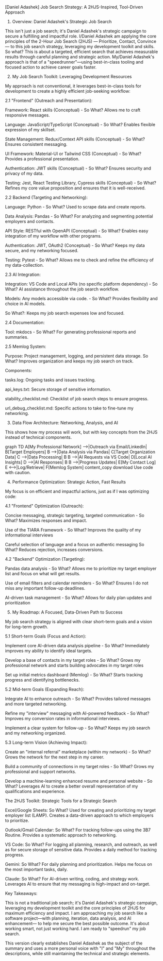 [Daniel Adashek] Job Search Strategy: A 2HJS-Inspired, Tool-Driven Approach

1. Overview: Daniel Adashek's Strategic Job Search

This isn't just a job search; it's Daniel Adashek's strategic campaign to secure a fulfilling and impactful role. I/Daniel Adashek am applying the core principles of the 2-Hour Job Search (2HJS) — Prioritize, Contact, Convince — to this job search strategy, leveraging my development toolkit and skills. So what? This is about a targeted, efficient search that achieves measurable results through careful planning and strategic action. My/Daniel Adashek's approach is that of a "speedrunner"—using best-in-class tooling and focused action to achieve career goals faster.

2. My Job Search Toolkit: Leveraging Development Resources

My approach is not conventional, it leverages best-in-class tools for development to create a highly efficient job-seeking workflow:

2.1 "Frontend" (Outreach and Presentation):

Framework: React skills (Conceptual) - So What? Allows me to craft responsive messages.

Language: JavaScript/TypeScript (Conceptual) - So What? Enables flexible expression of my skillset.

State Management: Redux/Context API skills (Conceptual) - So What? Ensures consistent messaging.

UI Framework: Material-UI or Tailwind CSS (Conceptual) - So What? Provides a professional presentation.

Authentication: JWT skills (Conceptual) - So What? Ensures security and privacy of my data.

Testing: Jest, React Testing Library, Cypress skills (Conceptual) - So What? Refines my core value proposition and ensures that it is well-received.

2.2 Backend (Targeting and Networking):

Language: Python - So What? Used to scrape data and create reports.

Data Analysis: Pandas - So What? For analyzing and segmenting potential employers and contacts.

API Style: RESTful with OpenAPI (Conceptual) - So What? Enables easy integration of my workflow with other programs.

Authentication: JWT, OAuth2 (Conceptual) - So What? Keeps my data secure, and my networking focused.

Testing: Pytest - So What? Allows me to check and refine the efficiency of my data-collection.

2.3 AI Integration:

Integration: VS Code and Local APIs (no specific platform dependency) - So What? AI assistance throughout the job search workflow.

Models: Any models accessible via code. - So What? Provides flexibility and choice in AI models.

So What?: Keeps my job search expenses low and focused.

2.4 Documentation:

Tool: mkdocs - So What? For generating professional reports and summaries.

2.5 Memlog System:

Purpose: Project management, logging, and persistent data storage. So What? Improves organization and keeps my job search on track.

Components:

tasks.log: Ongoing tasks and issues tracking.

api_keys.txt: Secure storage of sensitive information.

stability_checklist.md: Checklist of job search steps to ensure progress.

url_debug_checklist.md: Specific actions to take to fine-tune my networking.

3. Data Flow Architecture: Networking, Analysis, and AI

This shows how my process will work, but with key concepts from the 2HJS instead of technical components.

graph TD
A[My Professional Network] -->|Outreach via Email/LinkedIn| B[Target Employers]
B -->|Data Analysis via Pandas| C[Target Organization Data]
C -->|Data Processing| B
B -->|AI Requests via VS Code| D[Local AI Insights]
D -->|AI Responses| B
B -->|Progress Updates| E[My Contact Log]
E <-->|Log/Retrieve| F[Memlog System]
content_copy
download
Use code with caution.

4. Performance Optimization: Strategic Action, Fast Results

My focus is on efficient and impactful actions, just as if I was optimizing code:

4.1 "Frontend" Optimization (Outreach):

Concise messaging, strategic targeting, targeted communication - So What? Maximizes responses and impact.

Use of the TIARA Framework - So What? Improves the quality of my informational interviews

Careful selection of language and a focus on authentic messaging So What? Reduces rejection, increases conversions.

4.2 "Backend" Optimization (Targeting):

Pandas data analysis - So What? Allows me to prioritize my target employer list and focus on what will get results.

Use of email filters and calendar reminders - So What? Ensures I do not miss any important follow-up deadlines.

AI-driven task management - So What? Allows for daily plan updates and prioritization

5. My Roadmap: A Focused, Data-Driven Path to Success

My job search strategy is aligned with clear short-term goals and a vision for long-term growth.

5.1 Short-term Goals (Focus and Action):

Implement core AI-driven data analysis pipeline - So What? Immediately improves my ability to identify ideal targets.

Develop a base of contacts in my target roles - So What? Grows my professional network and starts building advocates in my target roles

Set up initial metrics dashboard (Memlog) - So What? Starts tracking progress and identifying bottlenecks.

5.2 Mid-term Goals (Expanding Reach):

Integrate AI to enhance outreach - So What? Provides tailored messages and more targeted networking.

Refine my "interview" messaging with AI-powered feedback - So What? Improves my conversion rates in informational interviews.

Implement a clear system for follow-up - So What? Keeps my job search and my networking organized.

5.3 Long-term Vision (Achieving Impact):

Create an "internal referral" marketplace (within my network) - So What? Grows the network for the next step in my career.

Build a community of connections in my target roles - So What? Grows my professional and support networks.

Develop a machine-learning enhanced resume and personal website - So What? Leverages AI to create a better overall representation of my qualifications and experience.

The 2HJS Toolkit: Strategic Tools for a Strategic Search

Excel/Google Sheets: So What? Used for creating and prioritizing my target employer list (LAMP). Creates a data-driven approach to which employers to prioritize.

Outlook/Gmail Calendar: So What? For tracking follow-ups using the 3B7 Routine. Provides a systematic approach to networking.

VS Code: So What? For logging all planning, research, and outreach, as well as for secure storage of sensitive data. Provides a daily method for tracking progress.

Gemini: So What? For daily planning and prioritization. Helps me focus on the most important tasks, daily.

Claude: So What? For AI-driven writing, coding, and strategy work. Leverages AI to ensure that my messaging is high-impact and on-target.

Key Takeaways:

This is not a traditional job search; it's Daniel Adashek's strategic campaign, leveraging my development toolkit and the core principles of 2HJS for maximum efficiency and impact. I am approaching my job search like a software project—with planning, iteration, data analysis, and AI enhancement— to help me secure the best possible outcome. It's about working smart, not just working hard. I am ready to "speedrun" my job search.

This version clearly establishes Daniel Adashek as the subject of the summary and uses a more personal voice with "I" and "My" throughout the descriptions, while still maintaining the technical and strategic elements.